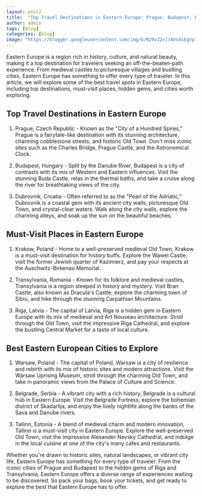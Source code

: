 ```yaml
---
layout: post2
title:  "Top Travel Destinations in Eastern Europe: Prague, Budapest, Dubrovnik, and More"
author: admin
tags: [blog]
categories: [blog]
image: "https://blogger.googleusercontent.com/img/b/R29vZ2xl/AVvXsEgVp7lAz7KR6Er148crYHhyKLz9eQpdmI3AyVFJZDX1hLeTlz509PYH3K98rCiezbyLEgk5IiYGVeGSSgxn37-SIaX_BKXt03XhnSZnNLsbIuLdDrb8dREdMYyoUWpispJUuRsRa1qgMC1HZBmZ2Od2aqiQ5F2gJMpIBJsMmWyw1CrmpCt8rKnlDyYTb3E/s1600/20240423_101943.jpg"
---
```



<p>Eastern Europe is a region rich in history, culture, and natural beauty, making it a top destination for travelers seeking an off-the-beaten-path experience. From medieval castles to picturesque villages and bustling cities, Eastern Europe has something to offer every type of traveler. In this article, we will explore some of the best travel spots in Eastern Europe, including top destinations, must-visit places, hidden gems, and cities worth exploring.</p>
<h2>Top Travel Destinations in Eastern Europe</h2>
<ol>
<li>
<p>Prague, Czech Republic - Known as the &quot;City of a Hundred Spires,&quot; Prague is a fairytale-like destination with its stunning architecture, charming cobblestone streets, and historic Old Town. Don't miss iconic sites such as the Charles Bridge, Prague Castle, and the Astronomical Clock.</p>
</li>
<li>
<p>Budapest, Hungary - Split by the Danube River, Budapest is a city of contrasts with its mix of Western and Eastern influences. Visit the stunning Buda Castle, relax in the thermal baths, and take a cruise along the river for breathtaking views of the city.</p>
</li>
<li>
<p>Dubrovnik, Croatia - Often referred to as the &quot;Pearl of the Adriatic,&quot; Dubrovnik is a coastal gem with its ancient city walls, picturesque Old Town, and crystal-clear waters. Walk along the city walls, explore the charming alleys, and soak up the sun on the beautiful beaches.</p>
</li>
</ol>
<h2>Must-Visit Places in Eastern Europe</h2>
<ol>
<li>
<p>Krakow, Poland - Home to a well-preserved medieval Old Town, Krakow is a must-visit destination for history buffs. Explore the Wawel Castle, visit the former Jewish quarter of Kazimierz, and pay your respects at the Auschwitz-Birkenau Memorial.</p>
</li>
<li>
<p>Transylvania, Romania - Known for its folklore and medieval castles, Transylvania is a region steeped in history and mystery. Visit Bran Castle, also known as Dracula's Castle, explore the charming town of Sibiu, and hike through the stunning Carpathian Mountains.</p>
</li>
<li>
<p>Riga, Latvia - The capital of Latvia, Riga is a hidden gem in Eastern Europe with its mix of medieval and Art Nouveau architecture. Stroll through the Old Town, visit the impressive Riga Cathedral, and explore the bustling Central Market for a taste of local culture.</p>
</li>
</ol>
<h2>Best Eastern European Cities to Explore</h2>
<ol>
<li>
<p>Warsaw, Poland - The capital of Poland, Warsaw is a city of resilience and rebirth with its mix of historic sites and modern attractions. Visit the Warsaw Uprising Museum, stroll through the charming Old Town, and take in panoramic views from the Palace of Culture and Science.</p>
</li>
<li>
<p>Belgrade, Serbia - A vibrant city with a rich history, Belgrade is a cultural hub in Eastern Europe. Visit the Belgrade Fortress, explore the bohemian district of Skadarlija, and enjoy the lively nightlife along the banks of the Sava and Danube rivers.</p>
</li>
<li>
<p>Tallinn, Estonia - A blend of medieval charm and modern innovation, Tallinn is a must-visit city in Eastern Europe. Explore the well-preserved Old Town, visit the impressive Alexander Nevsky Cathedral, and indulge in the local cuisine at one of the city's many cafes and restaurants.</p>
</li>
</ol>
<p>Whether you're drawn to historic sites, natural landscapes, or vibrant city life, Eastern Europe has something for every type of traveler. From the iconic cities of Prague and Budapest to the hidden gems of Riga and Transylvania, Eastern Europe offers a diverse range of experiences waiting to be discovered. So pack your bags, book your tickets, and get ready to explore the best that Eastern Europe has to offer.</p>



